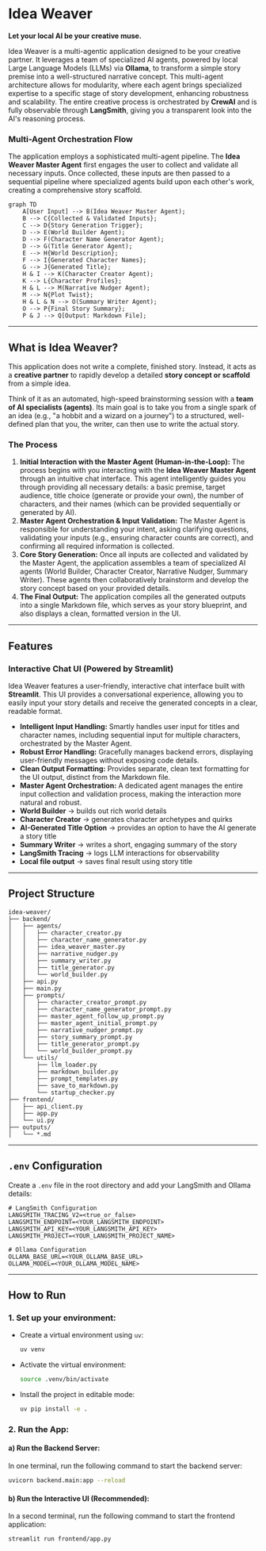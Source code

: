 # Idea Weaver

**Let your local AI be your creative muse.**

Idea Weaver is a multi-agentic application designed to be your creative partner. It leverages a team of specialized AI agents, powered by local Large Language Models (LLMs) via **Ollama**, to transform a simple story premise into a well-structured narrative concept. This multi-agent architecture allows for modularity, where each agent brings specialized expertise to a specific stage of story development, enhancing robustness and scalability. The entire creative process is orchestrated by **CrewAI** and is fully observable through **LangSmith**, giving you a transparent look into the AI's reasoning process.

### Multi-Agent Orchestration Flow

The application employs a sophisticated multi-agent pipeline. The **Idea Weaver Master Agent** first engages the user to collect and validate all necessary inputs. Once collected, these inputs are then passed to a sequential pipeline where specialized agents build upon each other's work, creating a comprehensive story scaffold.

```mermaid
graph TD
    A[User Input] --> B(Idea Weaver Master Agent);
    B --> C{Collected & Validated Inputs};
    C --> D{Story Generation Trigger};
    D --> E(World Builder Agent);
    D --> F(Character Name Generator Agent);
    D --> G(Title Generator Agent);
    E --> H{World Description};
    F --> I{Generated Character Names};
    G --> J{Generated Title};
    H & I --> K(Character Creator Agent);
    K --> L{Character Profiles};
    H & L --> M(Narrative Nudger Agent);
    M --> N{Plot Twist};
    H & L & N --> O(Summary Writer Agent);
    O --> P{Final Story Summary};
    P & J --> Q[Output: Markdown File];
```

---

## What is Idea Weaver?

This application does not write a complete, finished story. Instead, it acts as a **creative partner** to rapidly develop a detailed **story concept or scaffold** from a simple idea.

Think of it as an automated, high-speed brainstorming session with a **team of AI specialists (agents)**. Its main goal is to take you from a single spark of an idea (e.g., "a hobbit and a wizard on a journey") to a structured, well-defined plan that you, the writer, can then use to write the actual story.

### The Process

1.  **Initial Interaction with the Master Agent (Human-in-the-Loop):** The process begins with you interacting with the **Idea Weaver Master Agent** through an intuitive chat interface. This agent intelligently guides you through providing all necessary details: a basic premise, target audience, title choice (generate or provide your own), the number of characters, and their names (which can be provided sequentially or generated by AI).
2.  **Master Agent Orchestration & Input Validation:** The Master Agent is responsible for understanding your intent, asking clarifying questions, validating your inputs (e.g., ensuring character counts are correct), and confirming all required information is collected.
3.  **Core Story Generation:** Once all inputs are collected and validated by the Master Agent, the application assembles a team of specialized AI agents (World Builder, Character Creator, Narrative Nudger, Summary Writer). These agents then collaboratively brainstorm and develop the story concept based on your provided details.
4.  **The Final Output:** The application compiles all the generated outputs into a single Markdown file, which serves as your story blueprint, and also displays a clean, formatted version in the UI.

---

## Features

### Interactive Chat UI (Powered by Streamlit)

Idea Weaver features a user-friendly, interactive chat interface built with **Streamlit**. This UI provides a conversational experience, allowing you to easily input your story details and receive the generated concepts in a clear, readable format.

-   **Intelligent Input Handling:** Smartly handles user input for titles and character names, including sequential input for multiple characters, orchestrated by the Master Agent.
-   **Robust Error Handling:** Gracefully manages backend errors, displaying user-friendly messages without exposing code details.
-   **Clean Output Formatting:** Provides separate, clean text formatting for the UI output, distinct from the Markdown file.
-   **Master Agent Orchestration:** A dedicated agent manages the entire input collection and validation process, making the interaction more natural and robust.
-   **World Builder** → builds out rich world details
-   **Character Creator** → generates character archetypes and quirks
-   **AI-Generated Title Option** → provides an option to have the AI generate a story title
-   **Summary Writer** → writes a short, engaging summary of the story
-   **LangSmith Tracing** → logs LLM interactions for observability
-   **Local file output** → saves final result using story title

---



## Project Structure

```
idea-weaver/
├── backend/
│   ├── agents/
│   │   ├── character_creator.py
│   │   ├── character_name_generator.py
│   │   ├── idea_weaver_master.py
│   │   ├── narrative_nudger.py
│   │   ├── summary_writer.py
│   │   ├── title_generator.py
│   │   └── world_builder.py
│   ├── api.py
│   ├── main.py
│   ├── prompts/
│   │   ├── character_creator_prompt.py
│   │   ├── character_name_generator_prompt.py
│   │   ├── master_agent_follow_up_prompt.py
│   │   ├── master_agent_initial_prompt.py
│   │   ├── narrative_nudger_prompt.py
│   │   ├── story_summary_prompt.py
│   │   ├── title_generator_prompt.py
│   │   └── world_builder_prompt.py
│   └── utils/
│       ├── llm_loader.py
│       ├── markdown_builder.py
│       ├── prompt_templates.py
│       ├── save_to_markdown.py
│       └── startup_checker.py
├── frontend/
│   ├── api_client.py
│   ├── app.py
│   └── ui.py
├── outputs/
│   └── *.md
```

---

## `.env` Configuration

Create a `.env` file in the root directory and add your LangSmith and Ollama details:

```
# LangSmith Configuration
LANGSMITH_TRACING_V2=<true_or_false>
LANGSMITH_ENDPOINT=<YOUR_LANGSMITH_ENDPOINT>
LANGSMITH_API_KEY=<YOUR_LANGSMITH_API_KEY>
LANGSMITH_PROJECT=<YOUR_LANGSMITH_PROJECT_NAME>

# Ollama Configuration
OLLAMA_BASE_URL=<YOUR_OLLAMA_BASE_URL>
OLLAMA_MODEL=<YOUR_OLLAMA_MODEL_NAME>
```

---

## How to Run

### 1. Set up your environment:

- Create a virtual environment using `uv`:
    ```bash
    uv venv
    ```
- Activate the virtual environment:
    ```bash
    source .venv/bin/activate
    ```
- Install the project in editable mode:
    ```bash
    uv pip install -e .
    ```

### 2. Run the App:

#### a) Run the Backend Server:

In one terminal, run the following command to start the backend server:

```bash
uvicorn backend.main:app --reload
```

#### b) Run the Interactive UI (Recommended):

In a second terminal, run the following command to start the frontend application:

```bash
streamlit run frontend/app.py
```